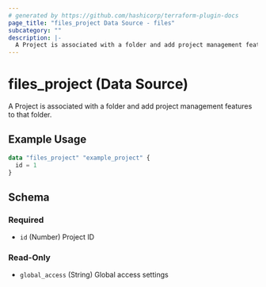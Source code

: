 ```yaml
---
# generated by https://github.com/hashicorp/terraform-plugin-docs
page_title: "files_project Data Source - files"
subcategory: ""
description: |-
  A Project is associated with a folder and add project management features to that folder.
---
```


# files_project (Data Source)

A Project is associated with a folder and add project management features to that folder.

## Example Usage

```terraform
data "files_project" "example_project" {
  id = 1
}
```

<!-- schema generated by tfplugindocs -->
## Schema

### Required

- `id` (Number) Project ID

### Read-Only

- `global_access` (String) Global access settings

